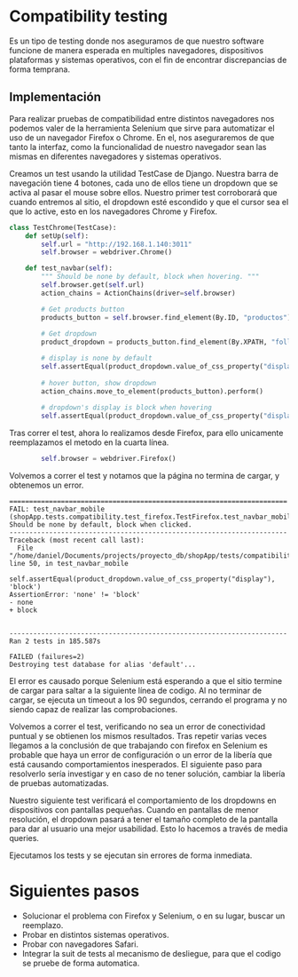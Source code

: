 # Compatibility testing

Es un tipo de testing donde nos aseguramos de que nuestro software funcione de manera esperada en multiples navegadores, dispositivos plataformas y sistemas operativos, con el fin de encontrar discrepancias de forma temprana.

## Implementación

Para realizar pruebas de compatibilidad entre distintos navegadores nos podemos valer de la herramienta Selenium que sirve para automatizar el uso de un navegador Firefox o Chrome.
En el, nos aseguraremos de que tanto la interfaz, como la funcionalidad de nuestro navegador sean las mismas en diferentes navegadores y sistemas operativos.

Creamos un test usando la utilidad TestCase de Django. 
Nuestra barra de navegación tiene 4 botones, cada uno de ellos tiene un dropdown que se activa al pasar el mouse sobre ellos.
Nuestro primer test corroborará que cuando entremos al sitio, el dropdown esté escondido y que el cursor sea el que lo active, esto en los navegadores Chrome y Firefox.

```python
class TestChrome(TestCase):
    def setUp(self):
        self.url = "http://192.168.1.140:3011"
        self.browser = webdriver.Chrome()

    def test_navbar(self):
        """ Should be none by default, block when hovering. """
        self.browser.get(self.url)
        action_chains = ActionChains(driver=self.browser)

        # Get products button
        products_button = self.browser.find_element(By.ID, "productos")
        
        # Get dropdown
        product_dropdown = products_button.find_element(By.XPATH, "following-sibling::*")

        # display is none by default
        self.assertEqual(product_dropdown.value_of_css_property("display"), 'none')
        
        # hover button, show dropdown
        action_chains.move_to_element(products_button).perform()
        
        # dropdown's display is block when hovering
        self.assertEqual(product_dropdown.value_of_css_property("display"), 'block')
```

Tras correr el test, ahora lo realizamos desde Firefox, para ello unicamente reemplazamos el metodo en la cuarta línea.

```python
        self.browser = webdriver.Firefox()
```

Volvemos a correr el test y notamos que la página no termina de cargar, y obtenemos un error.

```
======================================================================
FAIL: test_navbar_mobile (shopApp.tests.compatibility.test_firefox.TestFirefox.test_navbar_mobile)
Should be none by default, block when clicked.
----------------------------------------------------------------------
Traceback (most recent call last):
  File "/home/daniel/Documents/projects/proyecto_db/shopApp/tests/compatibility/test_firefox.py", line 50, in test_navbar_mobile
    self.assertEqual(product_dropdown.value_of_css_property("display"), 'block')
AssertionError: 'none' != 'block'
- none
+ block


----------------------------------------------------------------------
Ran 2 tests in 185.587s

FAILED (failures=2)
Destroying test database for alias 'default'...
```

El error es causado porque Selenium está esperando a que el sitio termine de cargar para saltar a la siguiente línea de codigo. Al no terminar de cargar, se ejecuta un timeout a los 90 segundos, cerrando el programa y no siendo capaz de realizar las comprobaciones.

Volvemos a correr el test, verificando no sea un error de conectividad puntual y se obtienen los mismos resultados. Tras repetir varias veces llegamos a la conclusión de que trabajando con firefox en Selenium es probable que haya un error de configuración o un error de la libería que está causando comportamientos inesperados. El siguiente paso para resolverlo sería investigar y en caso de no tener solución, cambiar la libería de pruebas automatizadas.

Nuestro siguiente test verificará el comportamiento de los dropdowns en dispositivos con pantallas pequeñas. Cuando en pantallas de menor resolución, el dropdown pasará a tener el tamaño completo de la pantalla para dar al usuario una mejor usabilidad. Esto lo hacemos a través de media queries. 

Ejecutamos los tests y se ejecutan sin errores de forma inmediata.

# Siguientes pasos

- Solucionar el problema con Firefox y Selenium, o en su lugar, buscar un reemplazo.
- Probar en distintos sistemas operativos.
- Probar con navegadores Safari.
- Integrar la suit de tests al mecanismo de desliegue, para que el codigo se pruebe de forma automatica.